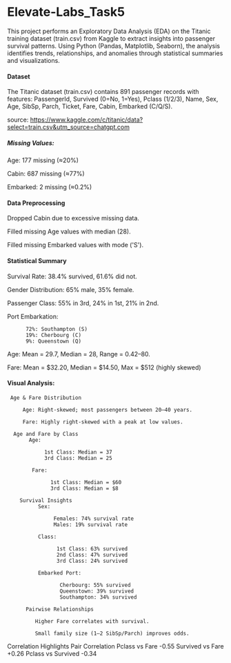 # Elevate-Labs_Task5

This project performs an Exploratory Data Analysis (EDA) on the Titanic training dataset (train.csv) from Kaggle to extract insights into passenger survival patterns. Using Python (Pandas, Matplotlib, Seaborn), the analysis identifies trends, relationships, and anomalies through statistical summaries and visualizations. 

#### Dataset

The Titanic dataset (train.csv) contains 891 passenger records with features: PassengerId, Survived (0=No, 1=Yes), Pclass (1/2/3), Name, Sex, Age, SibSp, Parch, Ticket, Fare, Cabin, Embarked (C/Q/S).

source: https://www.kaggle.com/c/titanic/data?select=train.csv&utm_source=chatgpt.com

##### Missing Values:
Age: 177 missing (≈20%)

Cabin: 687 missing (≈77%)

Embarked: 2 missing (≈0.2%)

#### Data Preprocessing
Dropped Cabin due to excessive missing data.

Filled missing Age values with median (28).

Filled missing Embarked values with mode ('S').

#### Statistical Summary
Survival Rate: 38.4% survived, 61.6% did not.

Gender Distribution: 65% male, 35% female.

Passenger Class: 55% in 3rd, 24% in 1st, 21% in 2nd.

Port Embarkation:

          72%: Southampton (S)
          19%: Cherbourg (C)
          9%: Queenstown (Q)

Age: Mean = 29.7, Median = 28, Range = 0.42–80.

Fare: Mean = $32.20, Median = $14.50, Max = $512 (highly skewed)

#### Visual Analysis:
     Age & Fare Distribution
     
         Age: Right-skewed; most passengers between 20–40 years.

         Fare: Highly right-skewed with a peak at low values.

      Age and Fare by Class
           Age:

                1st Class: Median = 37
                3rd Class: Median = 25

            Fare:

                  1st Class: Median = $60
                  3rd Class: Median = $8

        Survival Insights
              Sex:

                   Females: 74% survival rate
                   Males: 19% survival rate

              Class:

                    1st Class: 63% survived
                    2nd Class: 47% survived
                    3rd Class: 24% survived

              Embarked Port:

                     Cherbourg: 55% survived
                     Queenstown: 39% survived
                     Southampton: 34% survived

          Pairwise Relationships
            
             Higher Fare correlates with survival.
             
             Small family size (1–2 SibSp/Parch) improves odds.

Correlation Highlights
                    Pair	          Correlation
                    Pclass vs Fare	-0.55
                    Survived vs Fare	+0.26
                    Pclass vs Survived	-0.34
